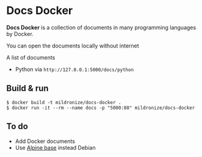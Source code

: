 # Docs Docker
**Docs Docker** is a collection of documents in many programming languages by Docker.

You can open the documents locally without internet

A list of documents
- Python via `http://127.0.0.1:5000/docs/python`

## Build & run
```
$ docker build -t mildronize/docs-docker .
$ docker run -it --rm --name docs -p "5000:80" mildronize/docs-docker
```

## To do
- Add Docker documents
- Use [Alpine base](https://github.com/smebberson/docker-alpine) instead Debian
